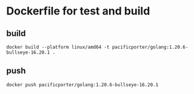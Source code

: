 # Dockerfile for test and build

## build

```
docker build --platform linux/amd64 -t pacificporter/golang:1.20.6-bullseye-16.20.1 .
```

## push

```
docker push pacificporter/golang:1.20.6-bullseye-16.20.1
```
